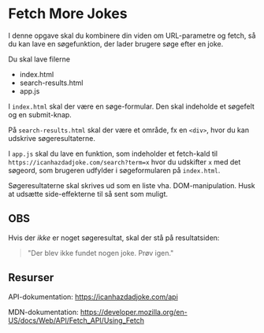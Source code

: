 # Fetch More Jokes

I denne opgave skal du kombinere din viden om URL-parametre og fetch, så du kan lave en søgefunktion, der lader brugere søge efter en joke.

Du skal lave filerne

* index.html
* search-results.html
* app.js

I `index.html` skal der være en søge-formular. Den skal indeholde et søgefelt og en submit-knap.

På `search-results.html` skal der være et område, fx en `<div>`, hvor du kan udskrive søgeresultaterne.

I `app.js` skal du lave en funktion, som indeholder et fetch-kald til `https://icanhazdadjoke.com/search?term=x` hvor du udskifter `x` med det søgeord, som brugeren udfylder i søgeformularen på `index.html`.

Søgeresultaterne skal skrives ud som en liste vha. DOM-manipulation. Husk at udsætte side-effekterne til så sent som muligt.

## OBS
Hvis der _ikke_ er noget søgeresultat, skal der stå på resultatsiden:

> "Der blev ikke fundet nogen joke. Prøv igen."

## Resurser
API-dokumentation: https://icanhazdadjoke.com/api

MDN-dokumentation: https://developer.mozilla.org/en-US/docs/Web/API/Fetch_API/Using_Fetch
